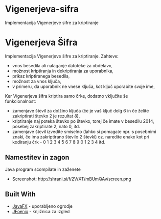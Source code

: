 # Vigenerjeva-sifra
Implementacija Vigenerjeve sifre za kriptiranje

# Vigenerjeva Šifra

Implementacija Vigenerjeve šifre za kriptiranje.
Zahteve:
* vnos besedila ali nalaganje datoteke za obdelavo,
* možnost kriptiranja in dekriptiranja za uporabnika,
* prikaz kriptiranega besedila,
* možnost za vnos ključa,
* v primeru, da uporabnik ne vnese ključa, kot ključ uporabite svoje ime,

Ker Vigenerjeva šifra kriptira samo črke, dodatno vključite še funkcionalnost:
* zamenjave števil za dolžino ključa (če je vaš ključ dolg 6 in če želite zakriptirati števko 2 je rezultat 8),
* kriptiranje naj poteka števko po števko, torej če imate v besedilu 2014, posebej zakriptirate 2, nato 0, itd.
* zamenjave števil izvedite smiselno (lahko si pomagate npr. s posebnimi znaki, 
če ima zakriptirano število 2 števki) oz. naredite enako kot pri kodiranju črk - 0 1 2 3 4 5 6 7 8 9 0 1 2 3 4 itd.

## Namestitev in zagon

Java program scompilate in zaženete
* Screenshot: http://shrani.si/f/2V/XT/mBUmQAv/screen.png
## Built With

* [JavaFX](https://docs.oracle.com/javafx/2/overview/jfxpub-overview.htm) - uporabljeno ogrodje
* [JFoenix](https://github.com/jfoenixadmin/JFoenix) - knjižnica za izgled
